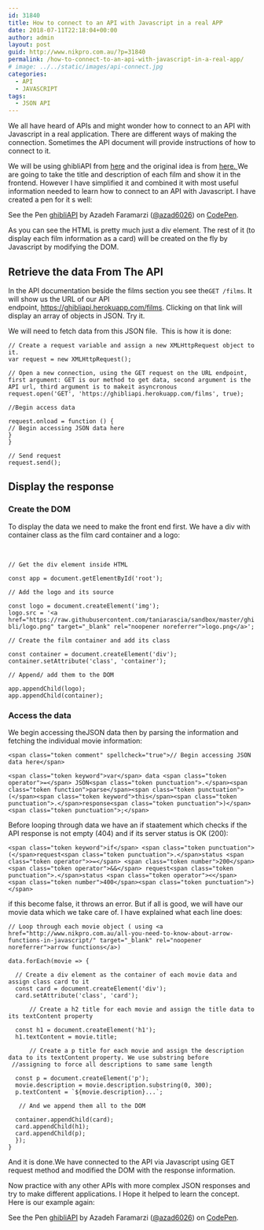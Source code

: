 ```yaml
---
id: 31840
title: How to connect to an API with Javascript in a real APP
date: 2018-07-11T22:18:04+00:00
author: admin
layout: post
guid: http://www.nikpro.com.au/?p=31840
permalink: /how-to-connect-to-an-api-with-javascript-in-a-real-app/
# image: ../../static/images/api-connect.jpg
categories:
  - API
  - JAVASCRIPT
tags:
  - JSON API
---
```

We all have heard of APIs and might wonder how to connect to an API with Javascript in a real application. There are different ways of making the connection. Sometimes the API document will provide instructions of how to connect to it.

We will be using ghibliAPI from <a href="https://ghibliapi.herokuapp.com/" target="_blank" rel="noopener noreferrer">here</a> and the original idea is from <a href="https://www.taniarascia.com/how-to-connect-to-an-api-with-javascript/" target="_blank" rel="noopener noreferrer">here. </a>We are going to take the title and description of each film and show it in the frontend. However I have simplified it and combined it with most useful information needed to learn how to connect to an API with Javascript. I have created a pen for it s well:

<p class="codepen" data-height="265" data-theme-id="0" data-slug-hash="xJbdEV" data-default-tab="css,result" data-user="azad6026" data-embed-version="2" data-pen-title="ghibliAPI">
  See the Pen <a href="https://codepen.io/azad6026/pen/xJbdEV/">ghibliAPI</a> by Azadeh Faramarzi (<a href="https://codepen.io/azad6026">@azad6026</a>) on <a href="https://codepen.io">CodePen</a>.
</p>



As you can see the HTML is pretty much just a div element. The rest of it (to display each film information as a card) will be created on the fly by Javascript by modifying the DOM. 

## Retrieve the data From The API

In the API documentation beside the films section you see the`GET /films`. It will show us the URL of our API endpoint, <a href="https://ghibliapi.herokuapp.com/films" target="_blank" rel="noopener noreferrer">https://ghibliapi.herokuapp.com/films</a>. Clicking on that link will display an array of objects in JSON. Try it. 

We will need to fetch data from this JSON file.  This is how it is done:

`// Create a request variable and assign a new XMLHttpRequest object to it.`  
`var request = new XMLHttpRequest();`

`// Open a new connection, using the GET request on the URL endpoint, first argument: GET is our method to get data, second argument is the API url, third argument is to makeit asyncronous `  
`request.open('GET', 'https://ghibliapi.herokuapp.com/films', true);`

`//Begin access data`

`request.onload = function () {`  
`// Begin accessing JSON data here`  
`}`  
`}`

`// Send request`  
`request.send();`

## Display the response

### Create the DOM

To display the data we need to make the front end first. We have a div with container class as the film card container and a logo:

&nbsp;

`// Get the div element inside HTML`

`const app = document.getElementById('root');`

`// Add the logo and its source`

`const logo = document.createElement('img');`  
`logo.src = '<a href="https://raw.githubusercontent.com/taniarascia/sandbox/master/ghibli/logo.png" target="_blank" rel="noopener noreferrer">logo.png</a>';`

`// Create the film container and add its class`

`const container = document.createElement('div');`  
`container.setAttribute('class', 'container');`

`// Append/ add them to the DOM`

`app.appendChild(logo);`  
`app.appendChild(container);`

### Access the data

We begin accessing theJSON data then by parsing the information and fetching the individual movie information:

`<span class="token comment" spellcheck="true">// Begin accessing JSON data here</span> `

`<span class="token keyword">var</span> data <span class="token operator">=</span> JSON<span class="token punctuation">.</span><span class="token function">parse</span><span class="token punctuation">(</span><span class="token keyword">this</span><span class="token punctuation">.</span>response<span class="token punctuation">)</span><span class="token punctuation">;</span>`

Before looping through data we have an if staatement which checks if the API response is not empty (404) and if its server status is OK (200):

`<span class="token keyword">if</span> <span class="token punctuation">(</span>request<span class="token punctuation">.</span>status <span class="token operator">>=</span> <span class="token number">200</span> <span class="token operator">&&</span> request<span class="token punctuation">.</span>status <span class="token operator"><</span> <span class="token number">400</span><span class="token punctuation">)</span> `

if this become false, it throws an error. But if all is good, we will have our movie data which we take care of. I have explained what each line does:

`// Loop through each movie object ( using <a href="http://www.nikpro.com.au/all-you-need-to-know-about-arrow-functions-in-javascript/" target="_blank" rel="noopener noreferrer">arrow functions</a>)`

`data.forEach(movie => {`

`  // Create a div element as the container of each movie data and assign class card to it`  
`  const card = document.createElement('div');`  
`  card.setAttribute('class', 'card');`

`      // Create a h2 title for each movie and assign the title data to its textContent property `

`  const h1 = document.createElement('h1');`  
`  h1.textContent = movie.title;`

`      // Create a p title for each movie and assign the description data to its textContent property. We use substring before             //assigning to force all descriptions to same same length`

`  const p = document.createElement('p');`  
`  movie.description = movie.description.substring(0, 300);`  
``  p.textContent = `${movie.description}...`;``

`   // And we append them all to the DOM`

`  container.appendChild(card);`  
`  card.appendChild(h1);`  
`  card.appendChild(p);`  
`  });`  
`}`

And it is done.We have connected to the API via Javascript using GET request method and modified the DOM with the response information.

Now practice with any other APIs with more complex JSON responses and try to make different applications. I Hope it helped to learn the concept. Here is our example again:

<p class="codepen" data-height="265" data-theme-id="0" data-slug-hash="xJbdEV" data-default-tab="css,result" data-user="azad6026" data-embed-version="2" data-pen-title="ghibliAPI">
  See the Pen <a href="https://codepen.io/azad6026/pen/xJbdEV/">ghibliAPI</a> by Azadeh Faramarzi (<a href="https://codepen.io/azad6026">@azad6026</a>) on <a href="https://codepen.io">CodePen</a>.
</p>
